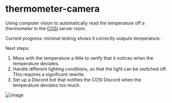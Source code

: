 # thermometer-camera

Using computer vision to automatically read the temperature off a thermometer in the [COSI](https://github.com/COSI-Lab) server room.

Current progress: minimal testing shows it correctly outputs temperature.

Next steps:
1. Mess with the temperature a little to verify that it notices when the temperature deviates.
2. Handle different lighting conditions, so that the light can be switched off. This requires a significant rewrite.
3. Set up a Discord bot that notifies the COSI Discord when the temperature deviates too much.

![image](https://user-images.githubusercontent.com/70862148/226531616-1a3c7fa6-2a44-4501-aec8-b230fa9dad3a.png)

